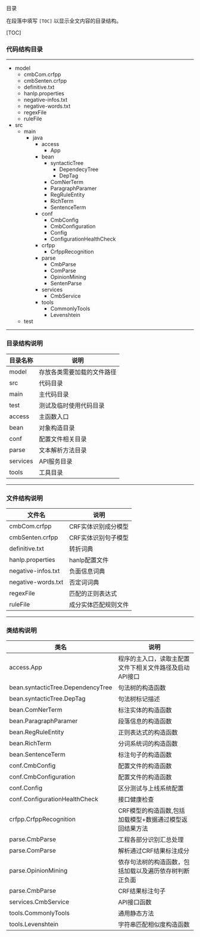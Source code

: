 目录

在段落中填写 `[TOC]` 以显示全文内容的目录结构。

[TOC]


### 代码结构目录
-----------------------------------
+ model
    * cmbCom.crfpp
    * cmbSenten.crfpp
    * definitive.txt
    * hanlp.properties
    * negative-infos.txt
    * negative-words.txt
    * regexFile
    * ruleFile
+ src
    + main
        + java
            + access
                * App
            + bean
                + syntacticTree
                   * DependecyTree
                   * DepTag
                * ComNerTerm
                * ParagraphParamer
                * RegRuleEntity
                * RichTerm
                * SentenceTerm
            + conf
                * CmbConfig
                * CmbConfiguration
                * Config
                * ConfigurationHealthCheck
            + crfpp
                * CrfppRecognition
            + parse
                * CmbParse
                * ComParse
                * OpinionMining
                * SentenParse
            + services
                * CmbService
            + tools
                * CommonlyTools
                * Levenshtein
    + test

-------------------

### 目录结构说明

| 目录名称        | 说明   |
| --------   | -----  |
| model     | 存放各类需要加载的文件路径 |
| src        |   代码目录   |
| main        |    主代码目录    |
| test        |    测试及临时使用代码目录    |
| access        |    主函数入口    |
| bean        |    对象构造目录    |
| conf        |    配置文件相关目录    |
| parse        |    文本解析方法目录    |
| services        |    API服务目录    |
| tools        |    工具目录    |


-------------------
### 文件结构说明
| 文件名        | 说明   |
| --------   | -----  |
| cmbCom.crfpp     | CRF实体识别成分模型 |
| cmbSenten.crfpp     | CRF实体识别句子模型 |
| definitive.txt     | 转折词典 |
| hanlp.properties     | hanlp配置文件 |
| negative-infos.txt     | 负面信息词典 |
| negative-words.txt     | 否定词词典 |
| regexFile     | 匹配的正则表达式 |
| ruleFile     | 成分实体匹配规则文件 |

-------------------
### 类结构说明
| 类名        | 说明   |
| --------   | -----  |
| access.App     | 程序的主入口，读取主配置文件下相关文件路径及启动API接口 |
| bean.syntacticTree.DependencyTree     | 句法树的构造函数 |
| bean.syntacticTree.DepTag     | 句法树标记描述 |
| bean.ComNerTerm     | 标注实体的构造函数 |
| bean.ParagraphParamer     | 段落信息的构造函数 |
| bean.RegRuleEntity     | 正则表达式的构造函数 |
| bean.RichTerm     | 分词系统词的构造函数 |
| bean.SentenceTerm     | 标注句子的构造函数 |
| conf.CmbConfig     | 配置文件的构造函数 |
| conf.CmbConfiguration     | 配置文件的构造函数 |
| conf.Config     | 区分测试与上线系统配置 |
| conf.ConfigurationHealthCheck     | 接口健康检查 |
| crfpp.CrfppRecognition    | CRF模型的构造函数,包括加载模型+数据通过模型返回结果方法 |
| parse.CmbParse    | 工程各部分识别汇总处理 |
| parse.ComParse    | 解析通过CRF结果标注成分 |
| parse.OpinionMining    | 依存句法树的构造函数，包括加载以及遍历依存树判断正负面 |
| parse.CmbParse    | CRF结果标注句子 |
| services.CmbService    | API接口函数 |
| tools.CommonlyTools    | 通用静态方法 |
| tools.Levenshtein    | 字符串匹配相似度构造函数 |